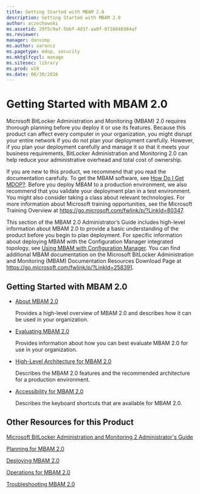 ```yaml
---
title: Getting Started with MBAM 2.0
description: Getting Started with MBAM 2.0
author: aczechowski
ms.assetid: 29f5c9af-5bbf-4d37-aa0f-0716046904af
ms.reviewer: 
manager: dansimp
ms.author: aaroncz
ms.pagetype: mdop, security
ms.mktglfcycl: manage
ms.sitesec: library
ms.prod: w10
ms.date: 08/30/2016
---
```



# Getting Started with MBAM 2.0


Microsoft BitLocker Administration and Monitoring (MBAM) 2.0 requires thorough planning before you deploy it or use its features. Because this product can affect every computer in your organization, you might disrupt your entire network if you do not plan your deployment carefully. However, if you plan your deployment carefully and manage it so that it meets your business requirements, BitLocker Administration and Monitoring 2.0 can help reduce your administrative overhead and total cost of ownership.

If you are new to this product, we recommend that you read the documentation carefully. To get the MBAM software, see [How Do I Get MDOP?](https://go.microsoft.com/fwlink/p/?LinkId=322049). Before you deploy MBAM to a production environment, we also recommend that you validate your deployment plan in a test environment. You might also consider taking a class about relevant technologies. For more information about Microsoft training opportunities, see the Microsoft Training Overview at <https://go.microsoft.com/fwlink/p/?LinkId=80347>.

This section of the MBAM 2.0 Administrator’s Guide includes high-level information about MBAM 2.0 to provide a basic understanding of the product before you begin to plan deployment. For specific information about deploying MBAM with the Configuration Manager integrated topology, see [Using MBAM with Configuration Manager](using-mbam-with-configuration-manager.md). You can find additional MBAM documentation on the Microsoft BitLocker Administration and Monitoring (MBAM) Documentation Resources Download Page at <https://go.microsoft.com/fwlink/p/?LinkId=258391>.

## Getting Started with MBAM 2.0


-   [About MBAM 2.0](about-mbam-20-mbam-2.md)

    Provides a high-level overview of MBAM 2.0 and describes how it can be used in your organization.

-   [Evaluating MBAM 2.0](evaluating-mbam-20-mbam-2.md)

    Provides information about how you can best evaluate MBAM 2.0 for use in your organization.

-   [High-Level Architecture for MBAM 2.0](high-level-architecture-for-mbam-20-mbam-2.md)

    Describes the MBAM 2.0 features and the recommended architecture for a production environment.

-   [Accessibility for MBAM 2.0](accessibility-for-mbam-20-mbam-2.md)

    Describes the keyboard shortcuts that are available for MBAM 2.0.

## <a href="" id="other-resources-for-this-product-"></a>Other Resources for this Product


[Microsoft BitLocker Administration and Monitoring 2 Administrator's Guide](index.md)

[Planning for MBAM 2.0](planning-for-mbam-20-mbam-2.md)

[Deploying MBAM 2.0](deploying-mbam-20-mbam-2.md)

[Operations for MBAM 2.0](operations-for-mbam-20-mbam-2.md)

[Troubleshooting MBAM 2.0](troubleshooting-mbam-20-mbam-2.md)

 

 





